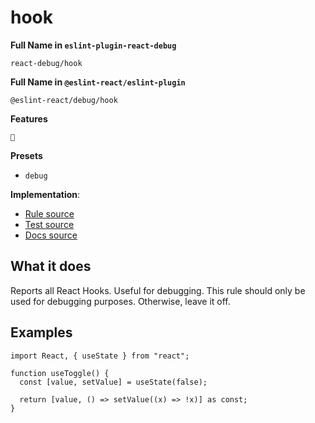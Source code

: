 # hook

**Full Name in `eslint-plugin-react-debug`**

```plain copy
react-debug/hook
```

**Full Name in `@eslint-react/eslint-plugin`**

```plain copy
@eslint-react/debug/hook
```

**Features**

`🐞`

**Presets**

- `debug`

**Implementation**:

- [Rule source](https://github.com/Rel1cx/eslint-react/tree/main/packages/plugins/eslint-plugin-react-debug/src/rules/hook.ts)
- [Test source](https://github.com/Rel1cx/eslint-react/tree/main/packages/plugins/eslint-plugin-react-debug/src/rules/hook.spec.ts)
- [Docs source](https://github.com/Rel1cx/eslint-react/tree/main/website/pages/docs/rules/debug-hook.md)

## What it does

Reports all React Hooks. Useful for debugging. This rule should only be used for debugging purposes. Otherwise, leave it off.

## Examples

```tsx
import React, { useState } from "react";

function useToggle() {
  const [value, setValue] = useState(false);

  return [value, () => setValue((x) => !x)] as const;
}
```
